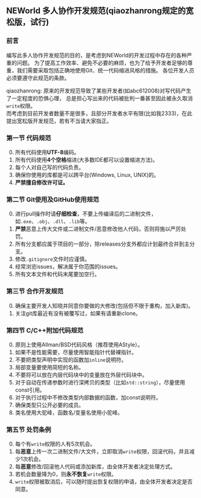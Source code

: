 ## NEWorld 多人协作开发规范(qiaozhanrong规定的宽松版，试行)

### 前言

编写此多人协作开发规范的目的，是考虑到NEWorld的开发过程中存在的各种严重的问题。
为了提高工作效率、避免不必要的麻烦，也为了给予开发者足够的尊重，我们需要采取包括正确地使用Git、统一代码缩进风格的措施。
各位开发人员必须要遵守此规范的条款。  

qiaozhanrong: 原来的开发规范导致了某些开发者(如abc612008)对写代码产生了一定程度的恐惧心理，
总是担心写出来的代码被批判一番甚至因此被永久取消`write`权限。  
而考虑到目前开发者数量不是很多，且部分开发者水平有限(比如我2333)，在此提出宽松版开发规范，若有不当请大家指正。  

### 第一节 代码规范

0. 所有代码使用**UTF-8**编码。  
0. 所有代码使用**4个空格**缩进(大多数IDE都可以设置缩进方法)。  
0. 每个人对自己写的代码负责。  
0. 确保你使用的库都是可以跨平台(Windows, Linux, UNIX)的。  
0. **严禁擅自修改许可证。**  

### 第二节 Git使用及GitHub使用规范

0. 进行pull操作时请**仔细检查**，不要上传编译后的二进制文件，如`.exe`、`.obj`、`.dll`、`.lib`等。  
0. **严禁**恶意上传大文件或二进制文件/恶意修改他人代码，否则将施以严厉处罚。  
0. 所有分支都应属于项目的一部分，除releases分支外都应计划最终合并到主分支。  
0. 修改`.gitignore`文件时应谨慎。  
0. 经常浏览issues，解决属于你范围的issues。  
0. 所有文本文件和代码末尾要加空行。  

### 第三节 合作开发规范

0. 确保主要开发人知晓并同意你要做的大修改(包括但不限于重构，加入新库)。  
0. 关注git库最近有没有被覆写过，如果有请重新clone。  

### 第四节 C/C++附加代码规范

0. 原则上使用Allman/BSD代码风格（推荐使用AStyle）。  
0. 如果不是性能需要，尽量使用智能指针代替裸指针。  
0. 不要把类型声明中实现的函数加`inline`说明符。  
0. 局部变量要使用简短的名称。  
0. 不要将可以放在内层代码块中的变量放在外层代码块中。  
0. 对于自动在传递参数时进行深拷贝的类型（比如`std::string`），尽量使用const引用。  
0. 对于执行过程中不修改类型内部数据的函数，加const说明符。  
0. 确保类型只公开必要的成员。  
0. 类名使用大驼峰，函数名/变量名使用小驼峰。  

### 第五节 处罚条例

0. 每个有`write`权限的人有5次机会。  
0. 每**恶意**上传一次二进制文件/大文件，立即取消`write`权限，回滚代码，并且减少1次机会。  
0. 每**恶意**修改/回滚他人代码或添加新库，由全体开发者决定处理方式。  
0. 若机会数量降为0，则**永不恢复**`write`权限。  
0. `write`权限被取消后，可以随时提出恢复权限的申请，由全体开发者决定是否同意。  
